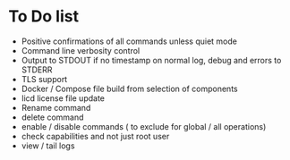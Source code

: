 # To Do list

* Positive confirmations of all commands unless quiet mode
* Command line verbosity control
* Output to STDOUT if no timestamp on normal log, debug and errors to STDERR
* TLS support
* Docker / Compose file build from selection of components
* licd license file update 
* Rename command
* delete command
* enable / disable commands ( to exclude for global / all operations)
* check capabilities and not just root user
* view / tail logs
